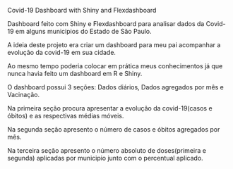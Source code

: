 
Covid-19 Dashboard with Shiny and Flexdashboard


Dashboard feito com Shiny e Flexdashboard para analisar dados da Covid-19 em alguns municipios do Estado de São Paulo.

A ideia deste projeto era criar um dashboard para meu pai acompanhar a evolução da covid-19 em sua cidade. 

Ao mesmo tempo poderia colocar em prática meus conhecimentos já que nunca havia feito um dashboard em R e Shiny.


O dashboard possui 3 seções: Dados diários, Dados agregados por mês e Vacinação.

Na primeira seção procura apresentar a evolução da covid-19(casos e óbitos) e as respectivas médias móveis.

Na segunda seção apresento o número de casos e óbitos agregados por mês.

Na terceira seção apresento o número absoluto de doses(primeira e segunda) aplicadas por municipio junto com o percentual aplicado.

